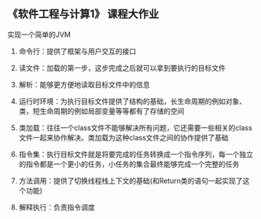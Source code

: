 ## 《软件工程与计算1》 课程大作业

实现一个简单的JVM

1. 命令行：提供了框架与用户交互的接口

2. 读文件：加载的第一步，这步完成之后就可以拿到要执行的目标文件

3. 解析：能够更方便地读取目标文件中的信息

4. 运行时环境：为执行目标文件提供了结构的基础，长生命周期的例如对象、类，短生命周期的例如局部变量等等都有了存储的空间

5. 类加载：往往一个class文件不能够解决所有问题，它还需要一些相关的class文件一起来协作解决。类加载为这种class文件之间的协作提供了基础

6. 指令集：执行目标文件就是将要完成的任务转换成一个指令序列，每一个独立的指令都是一个更小的任务，小任务的集合最终能够完成一个完整的任务

7. 方法调用：提供了切换线程栈上下文的基础(和Return类的语句一起实现了这个功能)

8. 解释执行：负责指令调度

